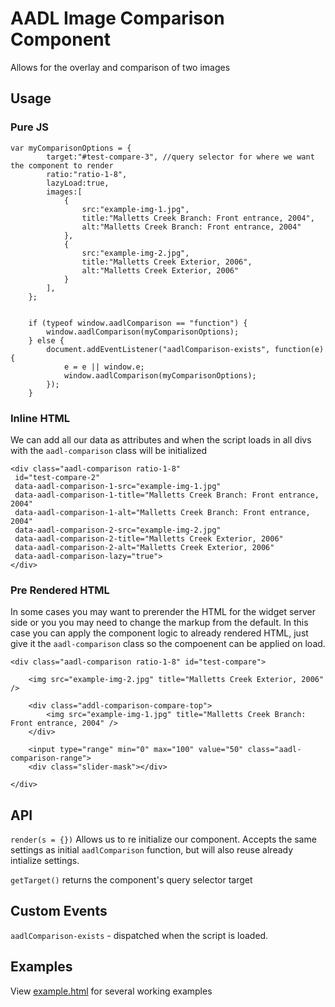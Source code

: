 # AADL Image Comparison Component

Allows for the overlay and comparison of two images

## Usage

### Pure JS

```
var myComparisonOptions = {
        target:"#test-compare-3", //query selector for where we want the component to render
        ratio:"ratio-1-8",
        lazyLoad:true,
        images:[
            {
                src:"example-img-1.jpg",
                title:"Malletts Creek Branch: Front entrance, 2004",
                alt:"Malletts Creek Branch: Front entrance, 2004"
            },
            {
                src:"example-img-2.jpg",
                title:"Malletts Creek Exterior, 2006",
                alt:"Malletts Creek Exterior, 2006"
            }
        ],
    };
        

    if (typeof window.aadlComparison == "function") {
        window.aadlComparison(myComparisonOptions);
    } else {
        document.addEventListener("aadlComparison-exists", function(e){
            e = e || window.e;
            window.aadlComparison(myComparisonOptions);
        });
    }
```

### Inline HTML

We can add all our data as attributes and when the script loads in all divs with the `aadl-comparison` class will be initialized

```
<div class="aadl-comparison ratio-1-8"
 id="test-compare-2" 
 data-aadl-comparison-1-src="example-img-1.jpg"  
 data-aadl-comparison-1-title="Malletts Creek Branch: Front entrance, 2004" 
 data-aadl-comparison-1-alt="Malletts Creek Branch: Front entrance, 2004" 
 data-aadl-comparison-2-src="example-img-2.jpg" 
 data-aadl-comparison-2-title="Malletts Creek Exterior, 2006" 
 data-aadl-comparison-2-alt="Malletts Creek Exterior, 2006"
 data-aadl-comparison-lazy="true">
</div>
```

### Pre Rendered HTML
In some cases you may want to prerender the HTML for the widget server side or you you may need to change the markup from the default.  In this case you can apply the component logic to already rendered HTML, just give it the `aadl-comparison` class so the compoenent can be applied on load.

```
<div class="aadl-comparison ratio-1-8" id="test-compare">

    <img src="example-img-2.jpg" title="Malletts Creek Exterior, 2006" />
	       
    <div class="addl-comparison-compare-top">
        <img src="example-img-1.jpg" title="Malletts Creek Branch: Front entrance, 2004" />
    </div>

    <input type="range" min="0" max="100" value="50" class="aadl-comparison-range">
    <div class="slider-mask"></div>

</div>
```


## API

`render(s = {})` Allows us to re initialize our component.  Accepts the same settings as initial `aadlComparison` function, but will also reuse already intialize settings.

`getTarget()` returns the component's query selector target

## Custom Events

`aadlComparison-exists` - dispatched when the script is loaded.

## Examples

View [example.html](example.html) for several working examples


